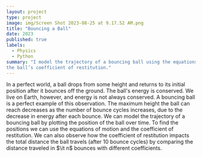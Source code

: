 ```yaml
---
layout: project
type: project
image: img/Screen Shot 2023-08-25 at 9.17.52 AM.png
title: "Bouncing a Ball"
date: 2023 
published: true
labels:
  - Physics  
  - Python
summary: "I model the trajectory of a bouncing ball using the equations of motion, initial conditions, and
the ball’s coefficient of restitution."
---
```

In a perfect world, a ball drops from some height and returns to its initial position after it bounces off 
the ground. The ball's energy is conserved. We live on Earth, however, and energy is not always conserved. A bouncing 
ball is a perfect example of this observation. The maximum height the ball can reach decreases as the number of 
bounce cycles increases, due to the decrease in energy after each bounce. We can model the trajectory of a bouncing ball 
by plotting the position of the ball over time. To find the positions we can use the equations of motion and the 
coefficient of restitution. We can also observe how the coefficient of restitution impacts the total distance the 
ball travels (after 10 bounce cycles) by comparing the distance traveled in $\it n$ bounces with different 
coefficients. 
